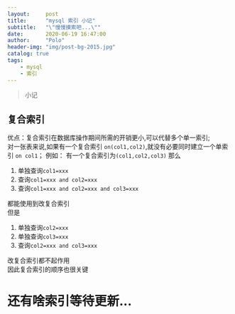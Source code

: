```yaml
---
layout:     post
title:      "mysql 索引 小记"
subtitle:   "\"慢慢摸索吧...\""
date:       2020-06-19 16:47:00
author:     "Polo"
header-img: "img/post-bg-2015.jpg"
catalog: true
tags:
    - mysql
    - 索引
---  
```


> 小记 

## 复合索引  
优点：复合索引在数据库操作期间所需的开销更小,可以代替多个单一索引;  
对一张表来说,如果有一个复合索引 `on(col1,col2)`,就没有必要同时建立一个单索引 `on col1`； 
例如：
有一个复合索引为`(col1,col2,col3)`
那么  
1. 单独查询`col1=xxx`  
1. 查询`col1=xxx and col2=xxx`  
1. 查询`col1=xxx and col2=xxx and col3=xxx`  

都能使用到改复合索引  
但是
1. 单独查询`col2=xxx`  
1. 单独查询`col3=xxx`  
1. 查询`col2=xxx and col3=xxx`  

改复合索引都不起作用  
因此复合索引的顺序也很关键  

# 还有啥索引等待更新...  